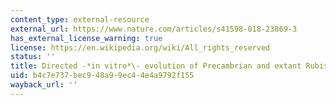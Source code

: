 ```yaml
---
content_type: external-resource
external_url: https://www.nature.com/articles/s41598-018-23869-3
has_external_license_warning: true
license: https://en.wikipedia.org/wiki/All_rights_reserved
status: ''
title: Directed -*in vitro*\- evolution of Precambrian and extant Rubiscos
uid: b4c7e737-bec9-48a9-9ec4-4e4a9792f155
wayback_url: ''
---
```

